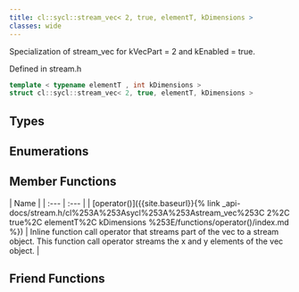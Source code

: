 ```yaml
---
title: cl::sycl::stream_vec< 2, true, elementT, kDimensions >
classes: wide
---
```



Specialization of stream_vec for kVecPart = 2 and kEnabled = true. 

Defined in stream.h

```cpp
template < typename elementT , int kDimensions >
struct cl::sycl::stream_vec< 2, true, elementT, kDimensions >
```

## Types

## Enumerations

## Member Functions

  | Name |
| :--- | :--- |
| [operator()]({{site.baseurl}}{% link _api-docs/stream.h/cl%253A%253Asycl%253A%253Astream_vec%253C 2%2C true%2C elementT%2C kDimensions %253E/functions/operator()/index.md %}) | Inline function call operator that streams part of the vec to a stream object. This function call operator streams the x and y elements of the vec object.  |


## Friend Functions

